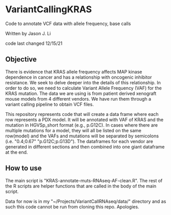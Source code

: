 # VariantCallingKRAS
Code to annotate VCF data with allele frequency, base calls

Written by Jason J. Li

code last changed 12/15/21

## Objective
There is evidence that KRAS allele frequency affects MAP kinase dependence in cancer and has a relationship with oncogenic inhibitor resistance. We seek to delve deeper into the details of this relationship. In order to do so, we need to calculate Variant Allele Frequency (VAF) for the KRAS mutation. The data we are using is from patient derived xenograft mouse models from 4 different vendors. We have run them through a variant calling pipeline to obtain VCF files. 

This repository represents code that will create a data frame where each row represents a PDX model. It will be annotated with VAF of KRAS and the mutation in HGVSp_short format (e.g., p.G12C). In cases where there are multiple mutations for a model, they will all be listed on the same row(model) and the VAFs and mutations will be separated by semicolons (i.e. "0.4;0.67" "p.G12C;p.G13D"). The dataframes for each vendor are generated in different sections and then combined into one giant dataframe at the end.

## How to use
The main script is "KRAS-annotate-muts-RNAseq-AF-clean.R". The rest of the R scripts are helper functions that are called in the body of the main script.

Data for now is in my "~/Projects/VariantCallRNAseq/data/" directory and as such this code cannot be run from cloning this repo. Apologies.
